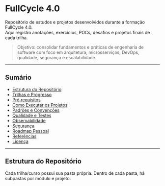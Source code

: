 # FullCycle 4.0

Repositório de estudos e projetos desenvolvidos durante a formação FullCycle 4.0.  
Aqui registro anotações, exercícios, POCs, desafios e projetos finais de cada trilha.

> Objetivo: consolidar fundamentos e práticas de engenharia de software com foco em arquitetura, microsserviços, DevOps, qualidade, segurança e escalabilidade.

---

## Sumário

- [Estrutura do Repositório](#estrutura-do-repositório)
- [Trilhas e Progresso](#trilhas-e-progresso)
- [Pré‑requisitos](#pré-requisitos)
- [Como Executar os Projetos](#como-executar-os-projetos)
- [Padrões e Convenções](#padrões-e-convenções)
- [Qualidade e Testes](#qualidade-e-testes)
- [Observabilidade](#observabilidade)
- [Segurança](#segurança)
- [Roadmap Pessoal](#roadmap-pessoal)
- [Referências](#referências)
- [Licença](#licença)

---

## Estrutura do Repositório

Cada trilha/curso possui sua pasta própria. Dentro de cada pasta, há subpastas por módulo e projeto.